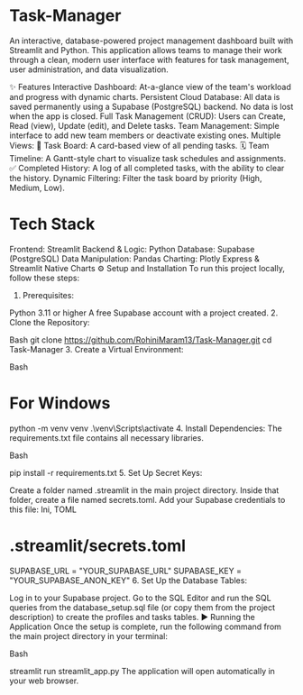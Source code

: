 # Task-Manager
An interactive, database-powered project management dashboard built with Streamlit and Python. This application allows teams to manage their work through a clean, modern user interface with features for task management, user administration, and data visualization.

✨ Features
Interactive Dashboard: At-a-glance view of the team's workload and progress with dynamic charts.
Persistent Cloud Database: All data is saved permanently using a Supabase (PostgreSQL) backend. No data is lost when the app is closed.
Full Task Management (CRUD): Users can Create, Read (view), Update (edit), and Delete tasks.
Team Management: Simple interface to add new team members or deactivate existing ones.
Multiple Views:
📇 Task Board: A card-based view of all pending tasks.
🗓️ Team Timeline: A Gantt-style chart to visualize task schedules and assignments.
✅ Completed History: A log of all completed tasks, with the ability to clear the history.
Dynamic Filtering: Filter the task board by priority (High, Medium, Low).



# Tech Stack
Frontend: Streamlit
Backend & Logic: Python
Database: Supabase (PostgreSQL)
Data Manipulation: Pandas
Charting: Plotly Express & Streamlit Native Charts
⚙️ Setup and Installation
To run this project locally, follow these steps:

1. Prerequisites:

Python 3.11 or higher
A free Supabase account with a project created.
2. Clone the Repository:

Bash
git clone https://github.com/RohiniMaram13/Task-Manager.git
cd Task-Manager
3. Create a Virtual Environment:

Bash

# For Windows
python -m venv venv
.\venv\Scripts\activate
4. Install Dependencies:
The requirements.txt file contains all necessary libraries.

Bash

pip install -r requirements.txt
5. Set Up Secret Keys:

Create a folder named .streamlit in the main project directory.
Inside that folder, create a file named secrets.toml.
Add your Supabase credentials to this file:
Ini, TOML

# .streamlit/secrets.toml
SUPABASE_URL = "YOUR_SUPABASE_URL"
SUPABASE_KEY = "YOUR_SUPABASE_ANON_KEY"
6. Set Up the Database Tables:

Log in to your Supabase project.
Go to the SQL Editor and run the SQL queries from the database_setup.sql file (or copy them from the project description) to create the profiles and tasks tables.
▶️ Running the Application
Once the setup is complete, run the following command from the main project directory in your terminal:

Bash

streamlit run streamlit_app.py
The application will open automatically in your web browser.






